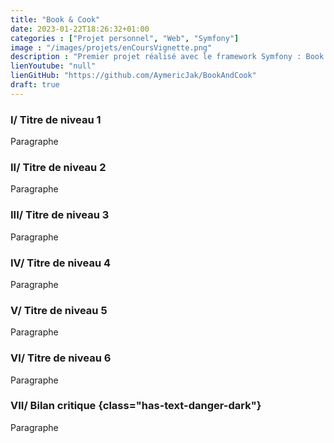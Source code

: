 ```yaml
---
title: "Book & Cook"
date: 2023-01-22T18:26:32+01:00
categories : ["Projet personnel", "Web", "Symfony"]
image : "/images/projets/enCoursVignette.png"
description : "Premier projet réalisé avec le framework Symfony : Book & Cook ! Le concept de ce site est très simple : un site e-commerce pour la vente de livres de cuisine."
lienYoutube: "null"
lienGitHub: "https://github.com/AymericJak/BookAndCook"
draft: true
---
```


### I/ Titre de niveau 1

Paragraphe

### II/ Titre de niveau 2

Paragraphe

### III/ Titre de niveau 3

Paragraphe

### IV/ Titre de niveau 4

Paragraphe

### V/ Titre de niveau 5

Paragraphe

### VI/ Titre de niveau 6

Paragraphe

### VII/ Bilan critique {class="has-text-danger-dark"}

Paragraphe
